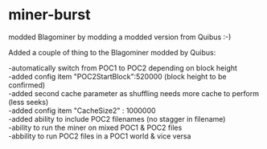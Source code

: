 # miner-burst
modded Blagominer by modding a modded version from Quibus :-)

Added a couple of thing to the Blagominer modded by Quibus:

-automatically switch from POC1 to POC2 depending on block height<BR>
-added config item "POC2StartBlock":520000 (block height to be confirmed)<BR>
-added second cache parameter as shuffling needs more cache to perform (less seeks)<BR>
-added config item "CacheSize2" : 1000000<BR>
-added ability to include POC2 filenames (no stagger in filename)<BR>
-ability to run the miner on mixed POC1 & POC2 files<BR>
-abbility to run POC2 files in a POC1 world & vice versa<BR>
